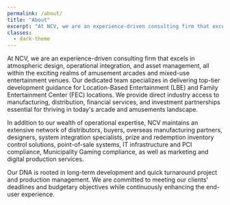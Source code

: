 ```yaml
---
permalink: /about/
title: "About"
excerpt: "At NCV, we are an experience-driven consulting firm that excels in atmospheric design, operational integration, and asset management, all within the exciting realms of amusement arcades and mixed-use entertainment venues."
classes:
  - dark-theme
---
```


At NCV, we are an experience-driven consulting firm that excels in atmospheric design, operational integration, and asset management, all within the exciting realms of amusement arcades and mixed-use entertainment venues. Our dedicated team specializes in delivering top-tier development guidance for Location-Based Entertainment (LBE) and Family Entertainment Center (FEC) locations. We provide direct industry access to manufacturing, distribution, financial services, and investment partnerships essential for thriving in today's arcade and amusements landscape.

In addition to our wealth of operational expertise, NCV maintains an extensive network of distributors, buyers, overseas manufacturing partners, designers, system integration specialists, prize and redemption inventory control solutions, point-of-sale systems, IT infrastructure and PCI compliance, Municipality Gaming compliance, as well as marketing and digital production services.

Our DNA is rooted in long-term development and quick turnaround project and production management. We are committed to meeting our clients' deadlines and budgetary objectives while continuously enhancing the end-user experience.